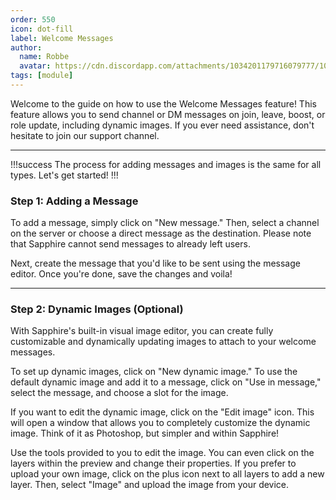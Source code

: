 ```yaml
---
order: 550
icon: dot-fill
label: Welcome Messages
author:
  name: Robbe
  avatar: https://cdn.discordapp.com/attachments/1034201179716079777/1084940308686589992/Robbe.png
tags: [module]
---
```


Welcome to the guide on how to use the Welcome Messages feature! This feature allows you to send channel or DM messages on join, leave, boost, or role update, including dynamic images. If you ever need assistance, don't hesitate to join our support channel.

---
!!!success
The process for adding messages and images is the same for all types. Let's get started!
!!!

### Step 1: Adding a Message
To add a message, simply click on "New message." Then, select a channel on the server or choose a direct message as the destination. Please note that Sapphire cannot send messages to already left users.

Next, create the message that you'd like to be sent using the message editor. Once you're done, save the changes and voila!

---

### Step 2: Dynamic Images (Optional)
With Sapphire's built-in visual image editor, you can create fully customizable and dynamically updating images to attach to your welcome messages.

To set up dynamic images, click on "New dynamic image." To use the default dynamic image and add it to a message, click on "Use in message," select the message, and choose a slot for the image.

If you want to edit the dynamic image, click on the "Edit image" icon. This will open a window that allows you to completely customize the dynamic image. Think of it as Photoshop, but simpler and within Sapphire!

Use the tools provided to you to edit the image. You can even click on the layers within the preview and change their properties. If you prefer to upload your own image, click on the plus icon next to all layers to add a new layer. Then, select "Image" and upload the image from your device.